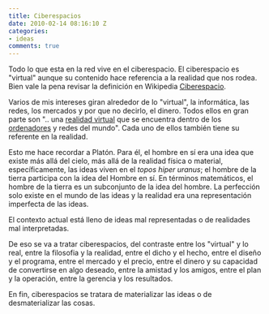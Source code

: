 ```yaml
---
title: Ciberespacios
date: 2010-02-14 08:16:10 Z
categories:
- ideas
comments: true
---
```


Todo lo que esta en la red vive en el ciberespacio. El ciberespacio es "virtual" aunque su contenido hace referencia a la realidad que nos rodea. Bien vale la pena revisar la definición en Wikipedia [Ciberespacio](https://es.wikipedia.org/wiki/Ciberespacio). 

Varios de mis intereses giran alrededor de lo "virtual", la informática, las redes, los mercados y por que no decirlo, el dinero. Todos ellos en gran parte son ".. una [realidad virtual](https://es.wikipedia.org/wiki/Realidad_virtual) que se encuentra dentro de los [ordenadores](https://es.wikipedia.org/wiki/Ordenador) y redes del mundo". Cada uno de ellos también tiene su referente en la realidad. 

Esto me hace recordar a Platón. Para él, el hombre en sí era una idea que existe más allá del cielo, más allá de la realidad física o material, específicamente, las ideas viven en el *topos hiper uranus*; el hombre de la tierra participa con la idea del Hombre en sí. En términos matemáticos, el hombre de la tierra es un subconjunto de la idea del hombre. La perfección solo existe en el mundo de las ideas y la realidad era una representación imperfecta de las ideas. 

El contexto actual está lleno de ideas mal representadas o de realidades mal interpretadas.

De eso se va a tratar ciberespacios, del contraste entre los "virtual" y lo real, entre la filosofia y la realidad, entre el dicho y el hecho, entre el diseño y el programa, entre el mercado y el precio, entre el dinero y su capacidad de convertirse en algo deseado, entre la amistad y los amigos, entre el plan y la operación, entre la gerencia y los resultados.

En fin, ciberespacios se tratara de materializar las ideas o de desmaterializar las cosas.
